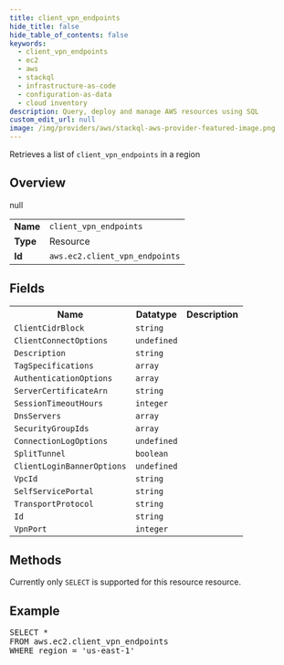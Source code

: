 ```yaml
---
title: client_vpn_endpoints
hide_title: false
hide_table_of_contents: false
keywords:
  - client_vpn_endpoints
  - ec2
  - aws
  - stackql
  - infrastructure-as-code
  - configuration-as-data
  - cloud inventory
description: Query, deploy and manage AWS resources using SQL
custom_edit_url: null
image: /img/providers/aws/stackql-aws-provider-featured-image.png
---
```

Retrieves a list of <code>client_vpn_endpoints</code> in a region

## Overview
<table><tbody>
<tr><td><b>Name</b></td><td><code>client_vpn_endpoints</code></td></tr>
<tr><td><b>Type</b></td><td>Resource</td></tr>
null
<tr><td><b>Id</b></td><td><code>aws.ec2.client_vpn_endpoints</code></td></tr>
</tbody></table>

## Fields
<table><tbody>
<tr><th>Name</th><th>Datatype</th><th>Description</th></tr>
<tr><td><code>ClientCidrBlock</code></td><td><code>string</code></td><td></td></tr><tr><td><code>ClientConnectOptions</code></td><td><code>undefined</code></td><td></td></tr><tr><td><code>Description</code></td><td><code>string</code></td><td></td></tr><tr><td><code>TagSpecifications</code></td><td><code>array</code></td><td></td></tr><tr><td><code>AuthenticationOptions</code></td><td><code>array</code></td><td></td></tr><tr><td><code>ServerCertificateArn</code></td><td><code>string</code></td><td></td></tr><tr><td><code>SessionTimeoutHours</code></td><td><code>integer</code></td><td></td></tr><tr><td><code>DnsServers</code></td><td><code>array</code></td><td></td></tr><tr><td><code>SecurityGroupIds</code></td><td><code>array</code></td><td></td></tr><tr><td><code>ConnectionLogOptions</code></td><td><code>undefined</code></td><td></td></tr><tr><td><code>SplitTunnel</code></td><td><code>boolean</code></td><td></td></tr><tr><td><code>ClientLoginBannerOptions</code></td><td><code>undefined</code></td><td></td></tr><tr><td><code>VpcId</code></td><td><code>string</code></td><td></td></tr><tr><td><code>SelfServicePortal</code></td><td><code>string</code></td><td></td></tr><tr><td><code>TransportProtocol</code></td><td><code>string</code></td><td></td></tr><tr><td><code>Id</code></td><td><code>string</code></td><td></td></tr><tr><td><code>VpnPort</code></td><td><code>integer</code></td><td></td></tr>
</tbody></table>

## Methods
Currently only <code>SELECT</code> is supported for this resource resource.

## Example
<pre>
SELECT * 
FROM aws.ec2.client_vpn_endpoints
WHERE region = 'us-east-1'
</pre>
